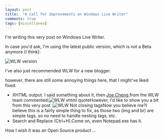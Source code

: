 ```yaml
---
layout: post
title:  "A Call for Improvements on Windows Live Writer"
comments: true
tags: [miscellanea]
---
```



I'm writing this very post on Windows Live Writer.

In case you'd ask, I'm using the latest public version, which is not a Beta anymore (I think): 

![WLW version](http://kenegozi.com/Blog/uploaded/WindowsLiveWriter/ACallforImprovementsonWindowsLiveWriter_833E/016f30f5-6d4e-4735-9fb8-8123968f12b7.png)



I've also just recommended WLW for a new blogger.

however, there are still some annoying things here, that I might've liked fixed.
- XHTML output. I said something about it, then [Joe Cheng ](http://jcheng.wordpress.com)from the WLW team commented:![WLW xhtml quote](http://kenegozi.com/Blog/uploaded/WindowsLiveWriter/ACallforImprovementsonWindowsLiveWriter_833E/c45a2b7b-3841-4db2-a8a4-f97a84a3cd86.png)However, I'd like to show you a bit from this very post :![WLW Not closing tags](http://kenegozi.com/Blog/uploaded/WindowsLiveWriter/ACallforImprovementsonWindowsLiveWriter_833E/87775714-6a3d-4897-880b-e2a1a18c33d2.png)Now you believe me?I believe this is a fairly simple thing to fix, as those two (img and br) are simple tags, so no need to handle nesting tags, etc. 
- Search and Replace (Ctrl+H).Come on, even Notepad.exe has it.


How I wish it was an Open Source product ...

